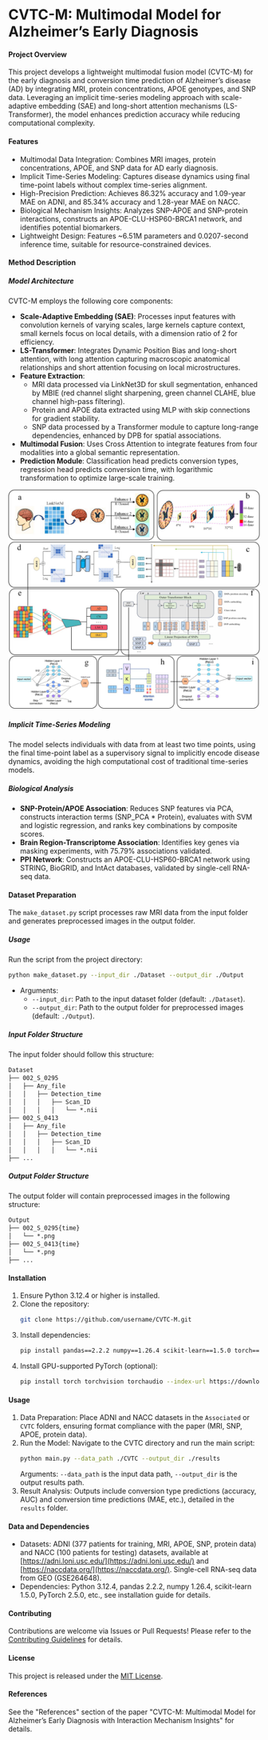 # CVTC-M: Multimodal Model for Alzheimer’s Early Diagnosis

#### Project Overview
This project develops a lightweight multimodal fusion model (CVTC-M) for the early diagnosis and conversion time prediction of Alzheimer’s disease (AD) by integrating MRI, protein concentrations, APOE genotypes, and SNP data. Leveraging an implicit time-series modeling approach with scale-adaptive embedding (SAE) and long-short attention mechanisms (LS-Transformer), the model enhances prediction accuracy while reducing computational complexity.

#### Features
- Multimodal Data Integration: Combines MRI images, protein concentrations, APOE, and SNP data for AD early diagnosis.
- Implicit Time-Series Modeling: Captures disease dynamics using final time-point labels without complex time-series alignment.
- High-Precision Prediction: Achieves 86.32% accuracy and 1.09-year MAE on ADNI, and 85.34% accuracy and 1.28-year MAE on NACC.
- Biological Mechanism Insights: Analyzes SNP-APOE and SNP-protein interactions, constructs an APOE-CLU-HSP60-BRCA1 network, and identifies potential biomarkers.
- Lightweight Design: Features ~6.51M parameters and 0.0207-second inference time, suitable for resource-constrained devices.

#### Method Description
##### Model Architecture
CVTC-M employs the following core components:
- **Scale-Adaptive Embedding (SAE)**: Processes input features with convolution kernels of varying scales, large kernels capture context, small kernels focus on local details, with a dimension ratio of 2 for efficiency.
- **LS-Transformer**: Integrates Dynamic Position Bias and long-short attention, with long attention capturing macroscopic anatomical relationships and short attention focusing on local microstructures.
- **Feature Extraction**:
  - MRI data processed via LinkNet3D for skull segmentation, enhanced by MBIE (red channel slight sharpening, green channel CLAHE, blue channel high-pass filtering).
  - Protein and APOE data extracted using MLP with skip connections for gradient stability.
  - SNP data processed by a Transformer module to capture long-range dependencies, enhanced by DPB for spatial associations.
- **Multimodal Fusion**: Uses Cross Attention to integrate features from four modalities into a global semantic representation.
- **Prediction Module**: Classification head predicts conversion types, regression head predicts conversion time, with logarithmic transformation to optimize large-scale training.

![CVTC-M Architecture](images/CVTC_M.png)

##### Implicit Time-Series Modeling
The model selects individuals with data from at least two time points, using the final time-point label as a supervisory signal to implicitly encode disease dynamics, avoiding the high computational cost of traditional time-series models.

##### Biological Analysis
- **SNP-Protein/APOE Association**: Reduces SNP features via PCA, constructs interaction terms (SNP_PCA * Protein), evaluates with SVM and logistic regression, and ranks key combinations by composite scores.
- **Brain Region-Transcriptome Association**: Identifies key genes via masking experiments, with 75.79% associations validated.
- **PPI Network**: Constructs an APOE-CLU-HSP60-BRCA1 network using STRING, BioGRID, and IntAct databases, validated by single-cell RNA-seq data.

#### Dataset Preparation
The `make_dataset.py` script processes raw MRI data from the input folder and generates preprocessed images in the output folder.

##### Usage
Run the script from the project directory:
```bash
python make_dataset.py --input_dir ./Dataset --output_dir ./Output
```
- Arguments:
  - `--input_dir`: Path to the input dataset folder (default: `./Dataset`).
  - `--output_dir`: Path to the output folder for preprocessed images (default: `./Output`).

##### Input Folder Structure
The input folder should follow this structure:
```
Dataset
├── 002_S_0295
│   ├── Any_file
│   │   ├── Detection_time
│   │   │   ├── Scan_ID
│   │   │   │   └── *.nii
├── 002_S_0413
│   ├── Any_file
│   │   ├── Detection_time
│   │   │   ├── Scan_ID
│   │   │   │   └── *.nii
├── ...
```

##### Output Folder Structure
The output folder will contain preprocessed images in the following structure:
```
Output
├── 002_S_0295{time}
│   └── *.png
├── 002_S_0413{time}
│   └── *.png
├── ...
```

#### Installation
1. Ensure Python 3.12.4 or higher is installed.
2. Clone the repository:
   ```bash
   git clone https://github.com/username/CVTC-M.git
   ```
3. Install dependencies:
   ```bash
   pip install pandas==2.2.2 numpy==1.26.4 scikit-learn==1.5.0 torch==2.5.0 scipy==1.14.0 nibabel==5.3.2 matplotlib==3.8.4
   ```
4. Install GPU-supported PyTorch (optional):
   ```bash
   pip install torch torchvision torchaudio --index-url https://download.pytorch.org/whl/cu121
   ```

#### Usage
1. Data Preparation: Place ADNI and NACC datasets in the `Associated` or `CVTC` folders, ensuring format compliance with the paper (MRI, SNP, APOE, protein data).
2. Run the Model:
   Navigate to the CVTC directory and run the main script:
     ```bash
   python main.py --data_path ./CVTC --output_dir ./results
     ```
   Arguments: `--data_path` is the input data path, `--output_dir` is the output results path.
3. Result Analysis: Outputs include conversion type predictions (accuracy, AUC) and conversion time predictions (MAE, etc.), detailed in the `results` folder.

#### Data and Dependencies
- Datasets: ADNI (377 patients for training, MRI, APOE, SNP, protein data) and NACC (100 patients for testing) datasets, available at [https://adni.loni.usc.edu/](https://adni.loni.usc.edu/) and [https://naccdata.org/](https://naccdata.org/). Single-cell RNA-seq data from GEO (GSE264648).
- Dependencies: Python 3.12.4, pandas 2.2.2, numpy 1.26.4, scikit-learn 1.5.0, PyTorch 2.5.0, etc., see installation guide for details.

#### Contributing
Contributions are welcome via Issues or Pull Requests! Please refer to the [Contributing Guidelines](CONTRIBUTING.md) for details.

#### License
This project is released under the [MIT License](LICENSE).

#### References
See the "References" section of the paper "CVTC-M: Multimodal Model for Alzheimer’s Early Diagnosis with Interaction Mechanism Insights" for details.
